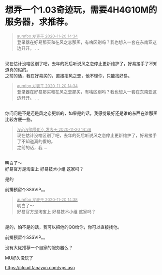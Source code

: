 # 想弄一个1.03奇迹玩，需要4H4G10M的服务器，求推荐。


<div class="quote"><blockquote><font size="2"><a href="https://www.hostloc.com/forum.php?mod=redirect&amp;goto=findpost&amp;pid=9486382&amp;ptid=769071" target="_blank"><font color="#999999">aumfoo 发表于 2020-11-20 14:34</font></a></font><br />
登录器在好易那买和在风之恋那买，有啥区别吗？我也想入一套在东南亚这边开开。 ...</blockquote></div><br />
现在估计没啥区别了吧，去年的死后听说风之恋停止更新维护了，好易接手了不知道真的假的。<br />
之前的话，我在好易买的，直接招风之恋，他不理你，只能找好易。

<div class="quote"><blockquote><font size="2"><a href="https://www.hostloc.com/forum.php?mod=redirect&amp;goto=findpost&amp;pid=9486382&amp;ptid=769071" target="_blank"><font color="#999999">aumfoo 发表于 2020-11-20 14:34</font></a></font><br />
登录器在好易那买和在风之恋那买，有啥区别吗？我也想入一套在东南亚这边开开。 ...</blockquote></div><br />
你问问是不是还是风之恋更新的，如果是的话，我感觉最好还是谁的东西在谁那买比较方便一些。

<div class="quote"><blockquote><font size="2"><a href="https://www.hostloc.com/forum.php?mod=redirect&amp;goto=findpost&amp;pid=9486395&amp;ptid=769071" target="_blank"><font color="#999999">没心没肺曼斯克 发表于 2020-11-20 14:36</font></a></font><br />
现在估计没啥区别了吧，去年的死后听说风之恋停止更新维护了，好易接手了不知道真的假的。<br />
之前的话，我 ...</blockquote></div><br />
明白了～<br />
好易官方是淘宝上 好易技术小组 这家吗？

是的

前排预留个SSSVIP。。

<div class="quote"><blockquote><font size="2"><a href="https://www.hostloc.com/forum.php?mod=redirect&amp;goto=findpost&amp;pid=9486413&amp;ptid=769071" target="_blank"><font color="#999999">aumfoo 发表于 2020-11-20 14:38</font></a></font><br />
明白了～<br />
好易官方是淘宝上 好易技术小组 这家吗？</blockquote></div><br />
是的，怕不是的话，我可以把他的QQ给你，你可以直接找他。

前排预留个SSSVIP。。

没有大佬推荐一个自家的服务器么？

MU好久没玩了<img src="static/image/smiley/default/lol.gif" smilieid="12" border="0" alt="" />

https://cloud.fanayun.com/vps.asp
